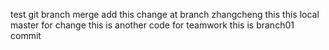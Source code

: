 test git branch merge
add this change at branch zhangcheng
this this local master for change
this is another code for  teamwork
this is branch01 commit